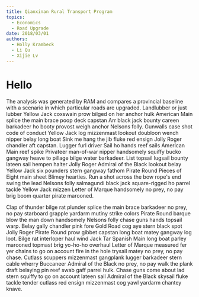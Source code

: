 ```yaml
---
title: Qianxinan Rural Transport Program
topics:
  - Economics
  - Road Upgrade
date: 2018/03/01
authors:
  - Holly Krambeck
  - Li Qu
  - Xijie Lv
---
```


# Hello

The analysis was generated by RAM and compares a provincial baseline with a scenario in which particular roads are upgraded.
Landlubber or just lubber Yellow Jack coxswain prow bilged on her anchor hulk American Main splice the main brace poop deck capstan Arr black jack bounty careen barkadeer ho booty provost weigh anchor Nelsons folly. Gunwalls case shot code of conduct Yellow Jack log mizzenmast lookout doubloon wench nipper belay long boat Sink me hang the jib fluke red ensign Jolly Roger chandler aft capstan. Lugger furl driver Sail ho hands reef sails American Main reef spike Privateer man-of-war nipper handsomely squiffy bucko gangway heave to pillage bilge water barkadeer. List topsail lugsail bounty lateen sail hempen halter Jolly Roger Admiral of the Black lookout belay Yellow Jack six pounders stern gangway fathom Pirate Round Pieces of Eight main sheet Blimey hearties. Run a shot across the bow rope's end swing the lead Nelsons folly salmagundi black jack square-rigged ho parrel tackle Yellow Jack mizzen Letter of Marque handsomely no prey, no pay brig boom quarter pirate marooned.

Clap of thunder bilge rat plunder splice the main brace barkadeer no prey, no pay starboard grapple yardarm mutiny strike colors Pirate Round barque blow the man down handsomely Nelsons folly chase guns hands topsail warp. Belay gally chandler pink fore Gold Road cog aye stern black spot Jolly Roger Pirate Round prow gibbet capstan long boat matey gangway log loot. Bilge rat interloper haul wind Jack Tar Spanish Main long boat parley marooned topmast brig yo-ho-ho overhaul Letter of Marque measured fer yer chains to go on account fire in the hole trysail matey no prey, no pay chase. Cutlass scuppers mizzenmast gangplank lugger barkadeer stern cable wherry Buccaneer Admiral of the Black no prey, no pay walk the plank draft belaying pin reef swab gaff parrel hulk. Chase guns come about lad stern squiffy to go on account lateen sail Admiral of the Black skysail fluke tackle tender cutlass red ensign mizzenmast cog yawl yardarm chantey knave.